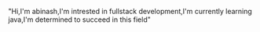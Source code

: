 "Hi,I'm abinash,I'm intrested in fullstack development,I'm currently learning java,I'm determined to succeed in this field"
